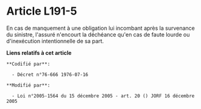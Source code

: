 # Article L191-5

En cas de manquement à une obligation lui incombant après la survenance du sinistre, l'assuré n'encourt la déchéance qu'en
cas de faute lourde ou d'inexécution intentionnelle de sa part.

**Liens relatifs à cet article**

	**Codifié par**:

	  - Décret n°76-666 1976-07-16

	**Modifié par**:

	  - Loi n°2005-1564 du 15 décembre 2005 - art. 20 () JORF 16 décembre 2005
